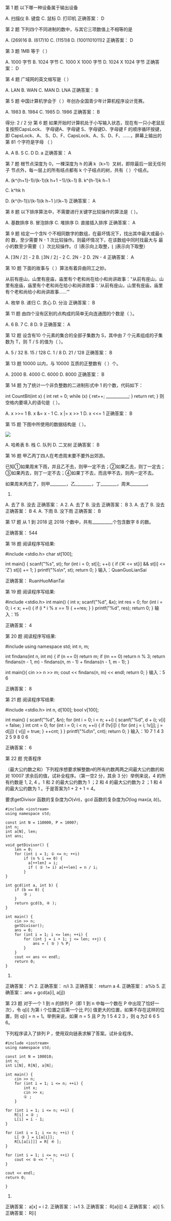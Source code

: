 第 1 题
以下哪一种设备属于输出设备

 A. 扫描仪
 B. 键盘
 C. 鼠标
 D. 打印机
正确答案： D


第 2 题
下列四个不同进制的数中，与其它三项数值上不相等的是

 A. (269)16
 B. (617)10
 C. (1151)8
 D. (1001101011)2
正确答案： D


第 3 题
1MB 等于（ ）

 A. 1000 字节
 B. 1024 字节
 C. 1000 X 1000 字节
 D. 1024 X 1024 字节
正确答案： D


第 4 题
广域网的英文缩写是（ ）

 A. LAN
 B. WAN
 C. MAN
 D. LNA
正确答案： B


第 5 题
中国计算机学会于（ ）年创办全国青少年计算机程序设计竞赛。

 A. 1983
 B. 1984
 C. 1985
 D. 1986
正确答案： B

得分: 2 / 2 分
第 6 题
如果开始时计算机处于小写输入状态，现在有一只小老鼠反复按照CapsLock、 字母键A、字母键 S、字母键D、字母键 F 的顺序循环按键，即 CapsLock、A、 S、D、F、CapsLock、A、S、D、F、……，屏幕上输出的第 81 个字符是字母 （ ）

 A. A
 B. S
 C. D
 D. a
正确答案： A


第 7 题
根节点深度为 0，一棵深度为 h 的满 k（k>1）叉树，即除最后一层无任何子 节点外，每一层上的所有结点都有 k 个子结点的树，共有（ ）个结点。

 A. (k^{h+1}-1)/(k-1)(k 
h+1
 −1)/(k−1)
 B. k^{h-1}k 
h−1

 C. k^hk 
h

 D. (k^{h-1})/(k-1)(k 
h−1
 )/(k−1)
正确答案： A


第 8 题
以下排序算法中，不需要进行关键字比较操作的算法是（ ）。

 A. 基数排序
 B. 冒泡排序
 C. 堆排序
 D. 直接插入排序
正确答案： A


第 9 题
给定一个含N 个不相同数字的数组，在最坏情况下，找出其中最大或最小的 数，至少需要 N - 1 次比较操作。则最坏情况下，在该数组中同时找最大与 最小的数至少需要（ ）次比较操作。（⌈ ⌉表示向上取整，⌊ ⌋表示向下取整）

 A. ⌈3N / 2⌉ - 2
 B. ⌊3N / 2⌋ - 2
 C. 2N - 2
 D. 2N - 4
正确答案： A


第 10 题
下面的故事与（ ）算法有着异曲同工之妙。

从前有座山，山里有座庙，庙里有个老和尚在给小和尚讲故事：“从前有座山，山里有座庙，庙里有个老和尚在给小和尚讲故事：‘从前有座山，山里有座庙，庙里有个老和尚给小和尚讲故事……’”

 A. 枚举
 B. 递归
 C. 贪心
 D. 分治
正确答案： B


第 11 题
由四个没有区别的点构成的简单无向连通图的个数是（ ）。

 A. 6
 B. 7
 C. 8
 D. 9
正确答案： A


第 12 题
设含有10 个元素的集合的全部子集数为 S，其中由 7 个元素组成的子集数为 T，则 T / S 的值为（ ）。

 A. 5 / 32
 B. 15 / 128
 C. 1 / 8
 D. 21 / 128
正确答案： B


第 13 题
10000 以内，与 10000 互质的正整数有（ ）个。

 A. 2000
 B. 4000
 C. 6000
 D. 8000
正确答案： B


第 14 题
为了统计一个非负整数的二进制形式中 1 的个数，代码如下：

int CountBit(int x)
{
	int ret = 0;
	while (x)
	{
		ret++;
		___________;
	}
	return ret;
}
则空格内要填入的语句是（ ）。

 A. x >>= 1
 B. x &= x - 1
 C. x |= x >> 1
 D. x <<= 1
正确答案： B


第 15 题
下图中所使用的数据结构是（ ）。

![](95.png)

 A. 哈希表
 B. 栈
 C. 队列
 D. 二叉树
正确答案： B


第 16 题
甲乙丙丁四人在考虑周末要不要外出郊游。

已知①如果周末下雨，并且乙不去，则甲一定不去；②如果乙去，则丁一定去；③如果丙去，则丁一定不去；④如果丁不去，而且甲不去，则丙一定不去。

如果周末丙去了，则甲________，乙________，丁________，周末________。

1.
 A. 去了
 B. 没去
正确答案： A
2.
 A. 去了
 B. 没去
正确答案： B
3.
 A. 去了
 B. 没去
正确答案： B
4.
 A. 下雨
 B. 没下雨
正确答案： B


第 17 题
从 1 到 2018 这 2018 个数中，共有__________个包含数字 8 的数。

正确答案： 544


第 18 题
阅读程序写结果:

#include <stdio.h>
char st[100];

int main() {
	scanf("%s", st);
	for (int i = 0; st[i]; ++i) {
		if (‘A’ <= st[i] && st[i] <= ‘Z’)
		st[i] += 1;
	}
	printf("%s\n", st);
	return 0;
}
输入：QuanGuoLianSai


正确答案： RuanHuoMianTai


第 19 题
阅读程序写结果:

#include <stdio.h>
int main() {
	int x;
    scanf("%d", &x);
    int res = 0;
    for (int i = 0; i < x; ++i) {
      	if (i * i % x == 1) {
      		++res;
      	}
    }
    printf("%d", res);
    return 0;
}
输入：15

正确答案： 4


第 20 题
阅读程序写结果:

#include <iostream>
using namespace std;
int n, m;

int findans(int n, int m) {
    if (n == 0) return m;
    if (m == 0) return n % 3;
    return findans(n - 1, m) - findans(n, m - 1) + findans(n - 1, m - 1);
}

int main(){
    cin >> n >> m;
    cout << findans(n, m) << endl;
    return 0;
}
输入：5 6

正确答案： 8


第 21 题
阅读程序写结果:

#include <stdio.h>
int n, d[100];
bool v[100];

int main() {
    scanf("%d", &n);
    for (int i = 0; i < n; ++i) {
        scanf("%d", d + i);
        v[i] = false;
    }
    int cnt = 0;
    for (int i = 0; i < n; ++i) {
        if (!v[i]) {
        	for (int j = i; !v[j]; j = d[j]) {
        		v[j] = true;
        	}
        	++cnt;
        }
    }
    printf("%d\n", cnt);
    return 0;
}
输入：10 7 1 4 3 2 5 9 8 0 6


正确答案： 6


第 22 题
完善程序

（最大公约数之和）下列程序想要求解整数𝑛的所有约数两两之间最大公约数的和对 10007 求余后的值，试补全程序。（第一空2 分，其余 3 分）举例来说，4 的所有约数是 1, 2, 4 。1 和 2 的最大公约数为 1 ；2 和 4 的最大公约数为 2 ；1 和 4 的最大公约数为 1 。于是答案为1 + 2 + 1 = 4。

要求getDivisor 函数的复杂度为𝑂(√𝑛)，gcd 函数的复杂度为𝑂(log max(𝑎, 𝑏))。

```
#include <iostream>
using namespace std;

const int N = 110000, P = 10007;
int n;
int a[N], len;
int ans;

void getDivisor() {
    len = 0;
    for (int i = 1; ① <= n; ++i)
        if (n % i == 0) {
          a[++len] = i;
          if ( ② != i) a[++len] = n / i;
        }
}

int gcd(int a, int b) {
    if (b == 0) {
    	③ ;
    }
    return gcd(b, ④ );
}

int main() {
    cin >> n;
    getDivisor();
    ans = 0;
    for (int i = 1; i <= len; ++i) {
        for (int j = i + 1; j <= len; ++j) {
        	ans = ( ⑤ ) % P;
        }
    }
    cout << ans << endl;
    return 0;
}
```

1.
正确答案： i*i
2.
正确答案： n/i
3.
正确答案： return a
4.
正确答案： a%b
5.
正确答案： ans + gcd(a[i], a[j])


第 23 题
对于一个 1 到 n 的排列 P（即 1 到 n 中每一个数在 P 中出现了恰好一次），令 q[i] 为第 i 个位置之后第一个比 P[i] 值更大的位置，如果不存在这样的位置，则 q[i] = n + 1。举例来说，如果 n = 5 且 P 为 1 5 4 2 3 ，则 q 为2 6 6 5 6。

下列程序读入了排列 P ，使用双向链表求解了答案。试补全程序。

```
#include <iostream>
using namespace std;

const int N = 100010;
int n;
int L[N], R[N], a[N];

int main() {
    cin >> n;
    for (int i = 1; i <= n; ++i) {
        int x;
        cin >> x;
        ① ;
    }
    
for (int i = 1; i <= n; ++i) {
    R[i] = ② ;
    L[i] = i - 1;
}

for (int i = 1; i <= n; ++i) {
    L[ ③ ] = L[a[i]];
    R[L[a[i]]] = R[ ④ ];
}

for (int i = 1; i <= n; ++i) {
	cout << ⑤ << " ";
}

cout << endl;
return 0;

}
```

1.
正确答案： a[x] = i
2.
正确答案： i+1
3.
正确答案： R[a[i]]
4.
正确答案： a[i]
5.
正确答案： R[i]

